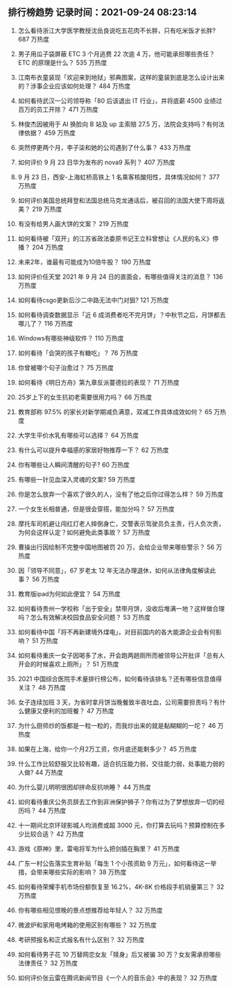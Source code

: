
## 排行榜趋势 记录时间：2021-09-24 08:23:14
  
  1. 怎么看待浙江大学医学教授沈岳良说吃五花肉不长胖，只有吃米饭才长胖? 687 万热度
    
  2. 男子用瓜子袋屏蔽 ETC 3 个月逃费 22 次逾 4 万，他可能承担哪些责任？ETC 的原理是什么？ 535 万热度
    
  3. 江南布衣童装现「欢迎来到地狱」邪典图案，这样的童装到底是怎么设计出来的？涉事企业应该如何处理？ 484 万热度
    
  4. 如何看待武汉一公司领导称「80 后该退出 IT 行业」，并将底薪 4500 业绩过百万的员工开除？ 471 万热度
    
  5. 林俊杰因被用于 AI 换脸向 B 站及 up 主索赔 27.5 万，法院会支持吗？有何法律依据？ 459 万热度
    
  6. 突然停更两个月，李子柒和她的公司遇到了什么事？ 433 万热度
    
  7. 如何评价 9 月 23 日华为发布的 nova9 系列？ 407 万热度
    
  8. 9 月 23 日，西安-上海虹桥高铁上 1 名乘客核酸阳性，具体情况如何？ 377 万热度
    
  9. 如何评价美国总统拜登和法国总统马克龙通话后，被召回的法国大使下周将返美？ 219 万热度
    
  10. 有没有给男人画大饼的文案？ 219 万热度
    
  11. 如何看待被「双开」的江苏省政法委原书记王立科曾想让《人民的名义》停播？ 204 万热度
    
  12. 未来2年，谁最有可能成为10倍牛股？ 190 万热度
    
  13. 如何评价任天堂 2021 年 9 月 24 日的直面会，有哪些值得关注的消息？ 136 万热度
    
  14. 如何看待csgo更新后沙二中路无法中门对狙? 121 万热度
    
  15. 如何看待调查数据显示「近 6 成消费者吃不完月饼」？中秋节之后，月饼都去哪儿了？ 116 万热度
    
  16. Windows有哪些神级软件？ 110 万热度
    
  17. 如何看待「会哭的孩子有糖吃」？ 76 万热度
    
  18. 你曾被哪个句子治愈过？ 75 万热度
    
  19. 如何看待《明日方舟》第九章反派蔓德拉的表现？ 71 万热度
    
  20. 25岁上下的女生抗初老需要很用力吗？ 66 万热度
    
  21. 教育部称 97.5% 的家长对新学期减负满意，双减工作具体成效如何？ 65 万热度
    
  22. 大学生平价水乳有哪些可以选择？ 64 万热度
    
  23. 有什么可以提升幸福感的家居好物推荐一下？ 62 万热度
    
  24. 你有哪些让人瞬间清醒的句子? 60 万热度
    
  25. 有哪些一针见血深入灵魂的文案? 59 万热度
    
  26. 你是怎么放弃一个喜欢了很久的人，没有了他之后你过得怎么样？ 59 万热度
    
  27. 一个女生长相普通，但是很会穿搭，能加分吗？ 57 万热度
    
  28. 摩托车司机避让闯红灯老人摔倒身亡，交警表示驾驶员负主责，行人负次责，为何会这样认定？如何避免此类事故？ 57 万热度
    
  29. 曹操出行因绘制不完整中国地图被罚 20 万，会给企业带来哪些警示？ 56 万热度
    
  30. 因「领导不同意」，67 岁老太 12 年无法办理退休，如何从法律角度解读此事？ 56 万热度
    
  31. 教育版ipad为何如此便宜？ 54 万热度
    
  32. 如何看待贵州一学校称「出于安全」禁带月饼，没收后堆满一地？这样做合理吗？怎么有效解决校园食品安全问题？ 53 万热度
    
  33. 如何看待中国「将不再新建境外煤电」，对目前国内的各大能源企业会有何影响？ 51 万热度
    
  34. 如何看待重庆一女子因喝多了水，开会跑两趟厕所而被领导公开批评「总有人开会的时候喜欢上厕所」？ 51 万热度
    
  35. 2021 中国综合医院手术量排行榜公布，如何看待该排名？还有哪些信息值得关注？ 48 万热度
    
  36. 女子连续加班 3 天，为省时拿月饼当晚餐致半夜吐血，公司需要担责吗？有什么健康又便利的加班餐？ 47 万热度
    
  37. 为什么厨师炒的饭都是一粒一粒的，而我炒出来的就是黏糊糊的一坨？ 46 万热度
    
  38. 如果在上海，给你一个月2万工资，你月底还能剩多少？ 45 万热度
    
  39. 什么工作比较舒服又比较有趣，适合抗压能力弱，交往能力弱，处事能力弱的人做? 44 万热度
    
  40. 为什么婴儿明明很困却拼命反抗哄睡？ 44 万热度
    
  41. 如何看待重庆公务员辞去工作到非洲保护狮子？你有过为了梦想放弃一切的经历吗？ 44 万热度
    
  42. 十一期间北京环球影城人均消费或超 3000 元，你打算去玩吗？预算控制在多少比较合适？ 42 万热度
    
  43. 游戏《原神》里，雷电将军为什么把剑插在胸里？ 41 万热度
    
  44. 广东一村公告落实生育补贴「每生 1 个小孩资助 9 万元」，如何看待这一举措，会带来哪些实际的影响？ 38 万热度
    
  45. 如何看待荣耀手机市场份额恢复至 16.2%，4K-8K 价格段手机销量第三？ 32 万热度
    
  46. 你有哪些相见恨晚的景点想推荐给年轻人？ 32 万热度
    
  47. 微波炉和家用电烤箱的使用区别有哪些？ 32 万热度
    
  48. 考研预报名和正式报名有什么区别？ 32 万热度
    
  49. 如何看待男子花 10 万替网恋女友「赎身」后又被骗 30 万？女友需承担哪些法律责任？ 32 万热度
    
  50. 如何评价张云雷在腾讯新闻节目《一个人的音乐会》中的表现？ 32 万热度
    